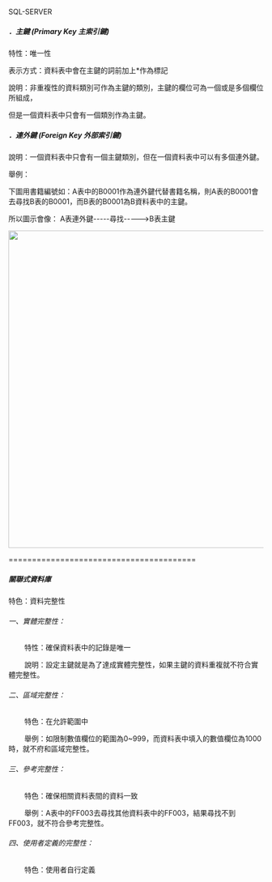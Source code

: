 SQL-SERVER

##### ．主鍵 (Primary Key 主索引鍵)

特性：唯一性

表示方式：資料表中會在主鍵的詞前加上*作為標記

說明：非重複性的資料類別可作為主鍵的類別，主鍵的欄位可為一個或是多個欄位所組成，

但是一個資料表中只會有一個類別作為主鍵。

##### ．連外鍵 (Foreign Key 外部索引鍵)

說明：一個資料表中只會有一個主鍵類別，但在一個資料表中可以有多個連外鍵。

舉例：

下圖用書籍編號如：A表中的B0001作為連外鍵代替書籍名稱，則A表的B0001會去尋找B表的B0001，而B表的B0001為B資料表中的主鍵。

所以圖示會像： A表連外鍵-----尋找----->B表主鍵

<img src="https://cdn.discordapp.com/attachments/1293405178409779201/1293408762538885212/20241009_110422.jpg?ex=6719b947&is=671867c7&hm=8eb40685b1ec7864e209d3d6016f2b494ed41b37eb739fe0e204601b7376eea2&" title="" alt="" width="627">

========================================

##### 關聯式資料庫

特色：資料完整性

###### 一、實體完整性：

        特性：確保資料表中的記錄是唯一

        說明：設定主鍵就是為了達成實體完整性，如果主鍵的資料重複就不符合實體完整性。

###### 二、區域完整性：

        特色：在允許範圍中

        舉例：如限制數值欄位的範圍為0~999，而資料表中填入的數值欄位為1000時，就不府和區域完整性。

###### 三、參考完整性：

        特色：確保相關資料表間的資料一致

        舉例：A表中的FF003去尋找其他資料表中的FF003，結果尋找不到FF003，就不符合參考完整性。

###### 四、使用者定義的完整性：

        特色：使用者自行定義




